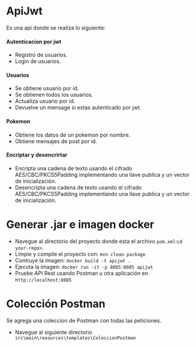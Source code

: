 # ApiJwt
Es una api donde se realiza lo siguiente:
<br>
<h4>Autenticacion por jwt</h4> 
<ul>
<li>Registro de usuarios.</li>
<li>Login de usuarios.</li>
</ul>

<h4>Usuarios</h4> 
<ul>
  <li>Se obtiene usuario por id.</li>
  <li>Se obtienen todos los usuarios.</li>
  <li>Actualiza usuario por id.</li>
  <li>Devuelve un mensage si estas autenticado por jwt.</li>
</ul>

<h4>Pokemon</h4> 
<ul>
  <li>Obtiene los datos de un pokemon por nombre.</li>
  <li>Obtiene mensajes de post por id.</li>
</ul>

<h4>Encriptar y desencrirtar</h4> 
<ul>
  <li>Encripta una cadena de texto usando el cifrado AES/CBC/PKCS5Padding implementando una llave publica y un vector de inicialización.</li>
  <li>Desencripta una cadena de texto usando el cifrado AES/CBC/PKCS5Padding implementando una llave publica y un vector de inicialización.</li>
</ul>

# Generar .jar e imagen docker
<ul>
  <li>Navegue al directorio del proyecto donde esta el archivo <code>pom.xml</code>:<code>cd your-repo></code>.</li>
  <li>Limpie y compile el proyecto con: <code>mvn clean package</code></li>
  <li>Contruye la imagen: <code>docker build -t apijwt .</code> </li>
  <li>Ejecuta la imagen: <code>docker run -it -p 8085:8085 apijwt</code></li>
  <li>Pruebe API Rest usando Postman u otra aplicación en <code>http://localhost:8085</code></li>
</ul>

# Colección Postman
Se agrega una coleccion de Postman con todas las peticiones.
* Navegue al siguiente directorio <code> src\main\resources\templates\ColeccionPostman </code>




